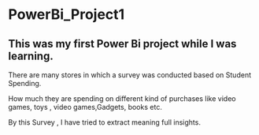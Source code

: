 # PowerBi_Project1

## This was my first Power Bi project while I was learning.

There are many stores in which a survey was conducted based on Student Spending.

How much they are spending on different kind of purchases like video games, toys , video games,Gadgets, books etc.

By this Survey , I have tried to extract meaning full insights.
